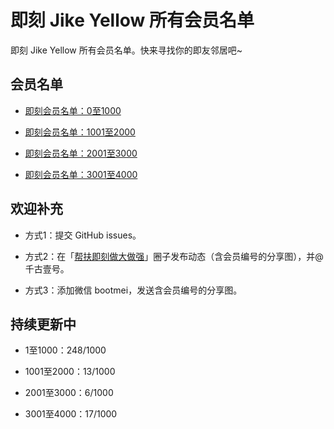 # 即刻 Jike Yellow 所有会员名单

即刻 Jike Yellow 所有会员名单。快来寻找你的即友邻居吧~

## 会员名单

- [即刻会员名单：0至1000](./即刻会员名单：0至1000.md)

- [即刻会员名单：1001至2000](./即刻会员名单：1001至2000.md)

- [即刻会员名单：2001至3000](./即刻会员名单：2001至3000.md)

- [即刻会员名单：3001至4000](./即刻会员名单：3001至4000.md)


## 欢迎补充

- 方式1：提交 GitHub issues。

- 方式2：在「[帮扶即刻做大做强](https://web.okjike.com/topic/5665185bbab9191200b71460)」圈子发布动态（含会员编号的分享图），并@千古壹号。

- 方式3：添加微信 bootmei，发送含会员编号的分享图。


## 持续更新中

- 1至1000：248/1000

- 1001至2000：13/1000

- 2001至3000：6/1000

- 3001至4000：17/1000

